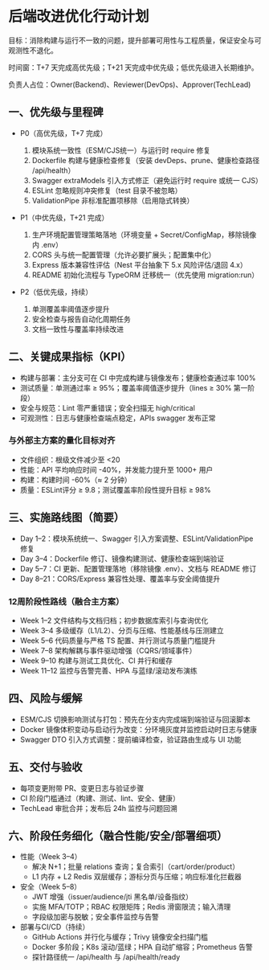 # 后端改进优化行动计划

目标：消除构建与运行不一致的问题，提升部署可用性与工程质量，保证安全与可观测性不退化。

时间窗：T+7 天完成高优先级；T+21 天完成中优先级；低优先级进入长期维护。

负责人占位：Owner(Backend)、Reviewer(DevOps)、Approver(TechLead)

## 一、优先级与里程碑

- P0（高优先级，T+7 完成）
  1. 模块系统一致性（ESM/CJS统一）与运行时 require 修复
  2. Dockerfile 构建与健康检查修复（安装 devDeps、prune、健康检查路径 /api/health）
  3. Swagger extraModels 引入方式修正（避免运行时 require 或统一 CJS）
  4. ESLint 忽略规则冲突修复（test 目录不被忽略）
  5. ValidationPipe 非标准配置项移除（启用隐式转换）

- P1（中优先级，T+21 完成）
  1. 生产环境配置管理策略落地（环境变量 + Secret/ConfigMap，移除镜像内 .env）
  2. CORS 头与统一配置管理（允许必要扩展头；配置集中化）
  3. Express 版本兼容性评估（Nest 平台抽象下 5.x 风险评估/退回 4.x）
  4. README 初始化流程与 TypeORM 迁移统一（优先使用 migration:run）

- P2（低优先级，持续）
  1. 单测覆盖率阈值逐步提升
  2. 安全检查与报告自动化周期任务
  3. 文档一致性与覆盖率持续改进

## 二、关键成果指标（KPI）

- 构建与部署：主分支可在 CI 中完成构建与镜像发布；健康检查通过率 100%
- 测试质量：单测通过率 ≥ 95%；覆盖率阈值逐步提升（lines ≥ 30% 第一阶段）
- 安全与规范：Lint 零严重错误；安全扫描无 high/critical
- 可观测性：日志与健康检查端点稳定，APIs swagger 发布正常

### 与外部主方案的量化目标对齐
- 文件组织：根级文件减少至 <20
- 性能：API 平均响应时间 -40%，并发能力提升至 1000+ 用户
- 构建：构建时间 -60%（≈ 2 分钟）
- 质量：ESLint评分 ≥ 9.8；测试覆盖率阶段性提升目标 ≥ 98%

## 三、实施路线图（简要）

- Day 1–2：模块系统统一、Swagger 引入方案调整、ESLint/ValidationPipe 修复
- Day 3–4：Dockerfile 修订、镜像构建测试、健康检查端到端验证
- Day 5–7：CI 更新、配置管理落地（移除镜像 .env）、文档与 README 修订
- Day 8–21：CORS/Express 兼容性处理、覆盖率与安全阈值提升

### 12周阶段性路线（融合主方案）
- Week 1–2 文件结构与文档归档；初步数据库索引与查询优化
- Week 3–4 多级缓存（L1/L2）、分页与压缩、性能基线与压测建立
- Week 5–6 代码质量与严格 TS 配置、并行测试与质量门槛提升
- Week 7–8 架构解耦与事件驱动增强（CQRS/领域事件）
- Week 9–10 构建与测试工具优化、CI 并行和缓存
- Week 11–12 监控与告警完善、HPA 与蓝绿/滚动发布演练

## 四、风险与缓解

- ESM/CJS 切换影响测试与打包：预先在分支内完成端到端验证与回滚脚本
- Docker 镜像体积变动与启动行为改变：分环境灰度并监控启动时日志与健康
- Swagger DTO 引入方式调整：提前编译检查，验证路由生成与 UI 功能

## 五、交付与验收

- 每项变更附带 PR、变更日志与验证步骤
- CI 阶段门槛通过（构建、测试、lint、安全、健康）
- TechLead 审批合并；发布后 24h 监控与问题回溯

## 六、阶段任务细化（融合性能/安全/部署细项）
- 性能（Week 3–4）
  - 解决 N+1；批量 relations 查询；复合索引（cart/order/product）
  - L1 内存 + L2 Redis 双层缓存；游标分页与压缩；响应标准化拦截器
- 安全（Week 5–8）
  - JWT 增强（issuer/audience/jti 黑名单/设备指纹）
  - 实施 MFA/TOTP；RBAC 权限矩阵；Redis 滑窗限流；输入清理
  - 字段级加密与脱敏；安全事件监控与告警
- 部署与CI/CD（持续）
  - GitHub Actions 并行化与缓存；Trivy 镜像安全扫描门槛
  - Docker 多阶段；K8s 滚动/蓝绿；HPA 自动扩缩容；Prometheus 告警
  - 探针路径统一 /api/health 与 /api/health/ready
